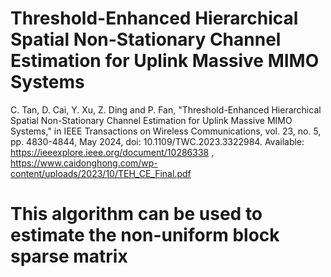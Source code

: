 # Threshold-Enhanced Hierarchical Spatial Non-Stationary Channel Estimation for Uplink Massive MIMO Systems
C. Tan, D. Cai, Y. Xu, Z. Ding and P. Fan, "Threshold-Enhanced Hierarchical Spatial Non-Stationary Channel Estimation for Uplink Massive MIMO Systems," in IEEE Transactions on Wireless Communications, vol. 23, no. 5, pp. 4830-4844, May 2024, doi: 10.1109/TWC.2023.3322984. Available: https://ieeexplore.ieee.org/document/10286338 ,
https://www.caidonghong.com/wp-content/uploads/2023/10/TEH_CE_Final.pdf
# This algorithm can be used to estimate the non-uniform block sparse matrix
